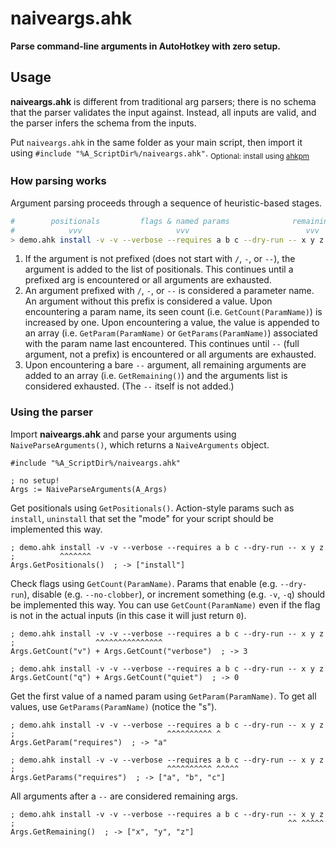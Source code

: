 # naiveargs.ahk
**Parse command-line arguments in AutoHotkey with zero setup.**

## Usage
**naiveargs.ahk** is different from traditional arg parsers; there is no schema that the parser validates the input against. Instead, all inputs are valid, and the parser infers the schema from the inputs.

Put `naiveargs.ahk` in the same folder as your main script, then import it using `#include "%A_ScriptDir%/naiveargs.ahk"`.
<sub>Optional: install using [ahkpm](https://ahkpm.dev/)</sub>

### How parsing works
Argument parsing proceeds through a sequence of heuristic-based stages.

```bash
#        positionals         flags & named params              remaining
#            vvv                     vvv                          vvv
> demo.ahk install -v -v --verbose --requires a b c --dry-run -- x y z
```

 1. If the argument is not prefixed (does not start with `/`, `-`, or `--`), the argument is added to the list of positionals. This continues until a prefixed arg is encountered or all arguments are exhausted.
 2. An argument prefixed with `/`, `-`, or `--` is considered a parameter name. An argument without this prefix is considered a value. Upon encountering a param name, its seen count (i.e. `GetCount(ParamName)`) is increased by one. Upon encountering a value, the value is appended to an array (i.e. `GetParam(ParamName)` or `GetParams(ParamName)`) associated with the param name last encountered. This continues until `--` (full argument, not a prefix) is encountered or all arguments are exhausted.
 3. Upon encountering a bare `--` argument, all remaining arguments are added to an array (i.e. `GetRemaining()`) and the arguments list is considered exhausted. (The `--` itself is not added.)


### Using the parser
Import **naiveargs.ahk** and parse your arguments using `NaiveParseArguments()`, which returns a `NaiveArguments` object.

```ahk2
#include "%A_ScriptDir%/naiveargs.ahk"

; no setup!
Args := NaiveParseArguments(A_Args)
```

Get positionals using `GetPositionals()`. Action-style params such as `install`, `uninstall` that set the "mode" for your script should be implemented this way.

```ahk2
; demo.ahk install -v -v --verbose --requires a b c --dry-run -- x y z
;          ^^^^^^^
Args.GetPositionals()  ; -> ["install"]
```

Check flags using `GetCount(ParamName)`. Params that enable (e.g. `--dry-run`), disable (e.g. `--no-clobber`), or increment something (e.g. `-v`, `-q`) should be implemented this way. You can use `GetCount(ParamName)` even if the flag is not in the actual inputs (in this case it will just return `0`).

```ahk2
; demo.ahk install -v -v --verbose --requires a b c --dry-run -- x y z
;                  ^^^^^^^^^^^^^^^
Args.GetCount("v") + Args.GetCount("verbose")  ; -> 3

; demo.ahk install -v -v --verbose --requires a b c --dry-run -- x y z
Args.GetCount("q") + Args.GetCount("quiet")  ; -> 0
```

Get the first value of a named param using `GetParam(ParamName)`. To get all values, use `GetParams(ParamName)` (notice the "s").

```ahk2
; demo.ahk install -v -v --verbose --requires a b c --dry-run -- x y z
;                                  ^^^^^^^^^^ ^
Args.GetParam("requires")  ; -> "a"

; demo.ahk install -v -v --verbose --requires a b c --dry-run -- x y z
;                                  ^^^^^^^^^^ ^^^^^
Args.GetParams("requires")  ; -> ["a", "b", "c"]
```

All arguments after a `--` are considered remaining args.

```ahk2
; demo.ahk install -v -v --verbose --requires a b c --dry-run -- x y z
;                                                             ^^ ^^^^^
Args.GetRemaining()  ; -> ["x", "y", "z"]
```

